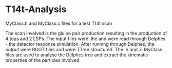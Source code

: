 T14t-Analysis
=============

MyClass.h and MyClass.c files for a test T14t scan

The scan involved is the gluino pair production resulting in the production of 4 tops and 2 LSPs. The input files 
were .lhe and were read through Delphes -  the detector response simulation. 
After running through Delphes, the output were ROOT files and were TTree structured. 
The .h and .c MyClass files are used to analyse the Delphes tree and extract the kinematic properties of the particles involved.
